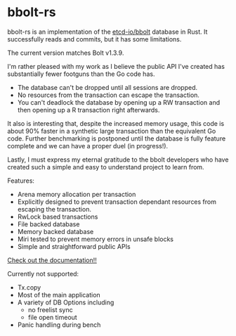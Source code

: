 bbolt-rs
=====

bbolt-rs is an implementation of the [etcd-io/bbolt](https://github.com/etcd-io/bbolt) database in Rust.
It successfully reads and commits, but it has some limitations. 

The current version matches Bolt v1.3.9.

I'm rather pleased with my work as I believe the public API I've created has substantially fewer footguns than the Go code has.
* The database can't be dropped until all sessions are dropped.
* No resources from the transaction can escape the transaction.
* You can't deadlock the database by opening up a RW transaction and then opening up a R transaction right afterwards.

It also is interesting that, despite the increased memory usage, this code is about 90% faster in a synthetic large transaction than the equivalent Go code.
Further benchmarking is postponed until the database is fully feature complete and we can have a proper duel (in progress!).

Lastly, I must express my eternal gratitude to the bbolt developers who have created such a simple and easy to understand project to learn from.

Features:
* Arena memory allocation per transaction
* Explicitly designed to prevent transaction dependant resources from escaping the transaction.
* RwLock based transactions
* File backed database
* Memory backed database
* Miri tested to prevent memory errors in unsafe blocks
* Simple and straightforward public APIs

[Check out the documentation!!](https://docs.rs/bbolt-rs/latest/bbolt_rs/)

Currently not supported:
* Tx.copy
* Most of the main application
* A variety of DB Options including 
  * no freelist sync
  * file open timeout
* Panic handling during bench
